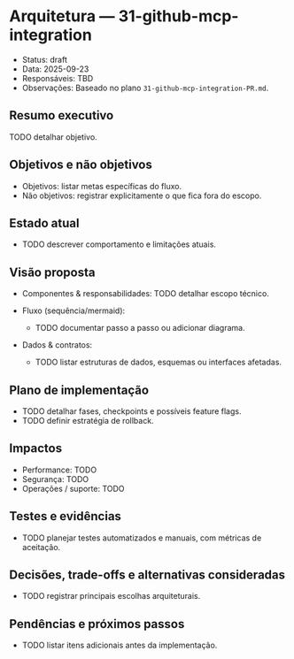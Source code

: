 # Arquitetura — 31-github-mcp-integration

- Status: draft
- Data: 2025-09-23
- Responsáveis: TBD
- Observações: Baseado no plano `31-github-mcp-integration-PR.md`.

## Resumo executivo
TODO detalhar objetivo.

## Objetivos e não objetivos
- Objetivos: listar metas específicas do fluxo.
- Não objetivos: registrar explicitamente o que fica fora do escopo.

## Estado atual
- TODO descrever comportamento e limitações atuais.

## Visão proposta
- Componentes & responsabilidades:
  TODO detalhar escopo técnico.

- Fluxo (sequência/mermaid):
  - TODO documentar passo a passo ou adicionar diagrama.

- Dados & contratos:
  - TODO listar estruturas de dados, esquemas ou interfaces afetadas.

## Plano de implementação
- TODO detalhar fases, checkpoints e possíveis feature flags.
- TODO definir estratégia de rollback.

## Impactos
- Performance: TODO
- Segurança: TODO
- Operações / suporte: TODO

## Testes e evidências
- TODO planejar testes automatizados e manuais, com métricas de aceitação.

## Decisões, trade-offs e alternativas consideradas
- TODO registrar principais escolhas arquiteturais.

## Pendências e próximos passos
- TODO listar itens adicionais antes da implementação.
